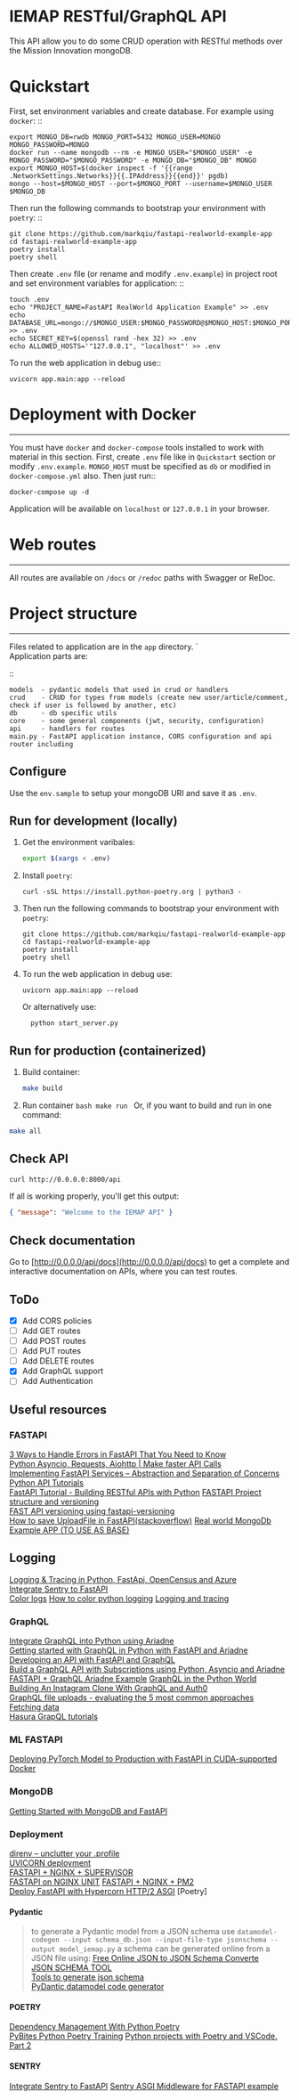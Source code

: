 # IEMAP RESTful/GraphQL API

This API allow you to do some CRUD operation with RESTful methods over the Mission Innovation mongoDB.

# Quickstart

First, set environment variables and create database. For example using `docker`: ::

    export MONGO_DB=rwdb MONGO_PORT=5432 MONGO_USER=MONGO MONGO_PASSWORD=MONGO
    docker run --name mongodb --rm -e MONGO_USER="$MONGO_USER" -e MONGO_PASSWORD="$MONGO_PASSWORD" -e MONGO_DB="$MONGO_DB" MONGO
    export MONGO_HOST=$(docker inspect -f '{{range .NetworkSettings.Networks}}{{.IPAddress}}{{end}}' pgdb)
    mongo --host=$MONGO_HOST --port=$MONGO_PORT --username=$MONGO_USER $MONGO_DB

Then run the following commands to bootstrap your environment with `poetry`: ::

    git clone https://github.com/markqiu/fastapi-realworld-example-app
    cd fastapi-realworld-example-app
    poetry install
    poetry shell

Then create `.env` file (or rename and modify `.env.example`) in project root and set environment variables for application: ::

    touch .env
    echo "PROJECT_NAME=FastAPI RealWorld Application Example" >> .env
    echo DATABASE_URL=mongo://$MONGO_USER:$MONGO_PASSWORD@$MONGO_HOST:$MONGO_PORT/$MONGO_DB >> .env
    echo SECRET_KEY=$(openssl rand -hex 32) >> .env
    echo ALLOWED_HOSTS='"127.0.0.1", "localhost"' >> .env

To run the web application in debug use::

    uvicorn app.main:app --reload

# Deployment with Docker

---

You must have `docker` and `docker-compose` tools installed to work with material in this section.
First, create `.env` file like in `Quickstart` section or modify `.env.example`. `MONGO_HOST` must be specified as `db` or modified in `docker-compose.yml` also. Then just run::

    docker-compose up -d

Application will be available on `localhost` or `127.0.0.1` in your browser.

# Web routes

---

All routes are available on `/docs` or `/redoc` paths with Swagger or ReDoc.

# Project structure

---

Files related to application are in the `app` directory. `  
Application parts are:

::

    models  - pydantic models that used in crud or handlers
    crud    - CRUD for types from models (create new user/article/comment, check if user is followed by another, etc)
    db      - db specific utils
    core    - some general components (jwt, security, configuration)
    api     - handlers for routes
    main.py - FastAPI application instance, CORS configuration and api router including

## Configure

Use the `env.sample` to setup your mongoDB URI and save it as `.env`.

## Run for development (locally)

1.  Get the environment varibales:
    ```bash
    export $(xargs < .env)
    ```
2.  Install `poetry`:

    ```
    curl -sSL https://install.python-poetry.org | python3 -
    ```

3.  Then run the following commands to bootstrap your environment with `poetry`:

    ```
    git clone https://github.com/markqiu/fastapi-realworld-example-app
    cd fastapi-realworld-example-app
    poetry install
    poetry shell

    ```

4.  To run the web application in debug use:

    ```
    uvicorn app.main:app --reload
    ```

    Or alternatively use:

    ```
      python start_server.py
    ```

## Run for production (containerized)

1. Build container:
   ```bash
   make build
   ```
2. Run container
   `bash make run `
   Or, if you want to build and run in one command:

```bash
make all
```

## Check API

```bash
curl http://0.0.0.0:8000/api
```

If all is working properly, you'll get this output:

```json
{ "message": "Welcome to the IEMAP API" }
```

## Check documentation

Go to [http://0.0.0.0/api/docs](http://0.0.0.0/api/docs) to get a complete and interactive documentation on APIs, where you can test routes.

## ToDo

- [x] Add CORS policies
- [ ] Add GET routes
- [ ] Add POST routes
- [ ] Add PUT routes
- [ ] Add DELETE routes
- [x] Add GraphQL support
- [ ] Add Authentication

## Useful resources

### FASTAPI

[3 Ways to Handle Errors in FastAPI That You Need to Know](https://python.plainenglish.io/3-ways-to-handle-errors-in-fastapi-that-you-need-to-know-e1199e833039)  
[Python Asyncio, Requests, Aiohttp | Make faster API Calls](https://www.youtube.com/watch?v=nFn4_nA_yk8)  
[Implementing FastAPI Services – Abstraction and Separation of Concerns](https://camillovisini.com/article/abstracting-fastapi-services/)  
[Python API Tutorials](https://realpython.com/tutorials/api/)  
[FastAPI Tutorial - Building RESTful APIs with Python](https://www.youtube.com/watch?v=GN6ICac3OXY9)
[FASTAPI Project structure and versioning](https://christophergs.com/tutorials/ultimate-fastapi-tutorial-pt-8-project-structure-api-versioning/)  
[FAST API versioning using fastapi-versioning](https://medium.com/geoblinktech/fastapi-with-api-versioning-for-data-applications-2b178b0f843f)  
[How to save UploadFile in FastAPI(stackoverflow)](https://stackoverflow.com/questions/63580229/how-to-save-uploadfile-in-fastapi)
[Real world MongoDb Example APP (TO USE AS BASE)](https://github.com/markqiu/fastapi-mongodb-realworld-example-app)

## Logging

[Logging & Tracing in Python, FastApi, OpenCensus and Azure](https://dev.to/tomas223/logging-tracing-in-python-fastapi-with-opencensus-a-azure-2jcm)  
[Integrate Sentry to FastAPI](https://philstories.medium.com/integrate-sentry-to-fastapi-7250603c070f)  
[Color logs](https://pypi.org/project/colorlog/)
[How to color python logging](https://betterstack.com/community/questions/how-to-color-python-logging-output/)
[Logging and tracing](https://dev.to/tomas223/logging-tracing-in-python-fastapi-with-opencensus-a-azure-2jcm)

### GraphQL

[Integrate GraphQL into Python using Ariadne](https://blog.logrocket.com/integrate-graphql-python-using-ariadne/)  
[Getting started with GraphQL in Python with FastAPI and Ariadne](https://www.obytes.com/blog/getting-started-with-graphql-in-python-with-fastapi-and-ariadne)  
[Developing an API with FastAPI and GraphQL](https://testdriven.io/blog/fastapi-graphql/)  
[Build a GraphQL API with Subscriptions using Python, Asyncio and Ariadne](https://www.twilio.com/blog/graphql-api-subscriptions-python-asyncio-ariadne)  
[FASTAPI + GraphQL Ariadne Example](https://github.com/obytes/FastQL)
[GraphQL in the Python World](https://www.youtube.com/watch?v=p7VujaALaGQ)  
[Building An Instagram Clone With GraphQL and Auth0](https://auth0.com/blog/building-an-instagram-clone-with-graphql-and-auth0/)  
[GraphQL file uploads - evaluating the 5 most common approaches](https://wundergraph.com/blog/graphql_file_uploads_evaluating_the_5_most_common_approaches)  
[Fetching data](https://hasura.io/learn/graphql/vue/intro-to-graphql/2-fetching-data-queries/)  
[Hasura GrapQL tutorials](https://hasura.io/learn/)

### ML FASTAPI

[Deploying PyTorch Model to Production with FastAPI in CUDA-supported Docker](https://medium.com/@mingc.me/deploying-pytorch-model-to-production-with-fastapi-in-cuda-supported-docker-c161cca68bb8)

### MongoDB

[Getting Started with MongoDB and FastAPI](https://www.mongodb.com/developer/quickstart/python-quickstart-fastapi/)

### Deployment

[direnv – unclutter your .profile](https://direnv.net/)  
[UVICORN deployment](https://www.uvicorn.org/deployment/)  
[FASTAPI + NGINX + SUPERVISOR](https://medium.com/@travisluong/how-to-deploy-fastapi-with-nginx-and-supervisor-41f70f7fd943)  
[FASTAPI on NGINX UNIT](https://levelup.gitconnected.com/deploying-an-asynchronous-fastapi-on-nginx-unit-b038288bec5)
[FASTAPI + NGINX + PM2](https://www.travisluong.com/how-to-deploy-fastapi-with-nginx-and-pm2/)  
[Deploy FastAPI with Hypercorn HTTP/2 ASGI](https://levelup.gitconnected.com/deploy-fastapi-with-hypercorn-http-2-asgi-8cfc304e9e7a)
[Poetry]

#### Pydantic

> to generate a Pydantic model from a JSON schema use
> `datamodel-codegen --input schema_db.json --input-file-type jsonschema --output model_iemap.py`
> a schema can be generated online from a JSON file using:
> [Free Online JSON to JSON Schema Converte](https://www.liquid-technologies.com/online-json-to-schema-converter)  
> [JSON SCHEMA TOOL](https://www.jsonschema.net/home)  
> [Tools to generate json schema](https://stackoverflow.com/questions/7341537/tool-to-generate-json-schema-from-json-data)  
>  [PyDantic datamodel code generator](https://pydantic-docs.helpmanual.io/datamodel_code_generator/)

#### POETRY

[Dependency Management With Python Poetry](https://realpython.com/dependency-management-python-poetry/#add-poetry-to-an-existing-project)  
[PyBites Python Poetry Training](https://www.youtube.com/watch?v=G-OAVLBFxbw)
[Python projects with Poetry and VSCode. Part 2](https://www.pythoncheatsheet.org/blog/python-projects-with-poetry-and-vscode-part-2/)

#### SENTRY

[Integrate Sentry to FastAPI](https://philstories.medium.com/integrate-sentry-to-fastapi-7250603c070f)
[Sentry ASGI Middleware for FASTAPI example](https://coveralls.io/builds/37501559/source?filename=app%2Fmain.py#L58)
